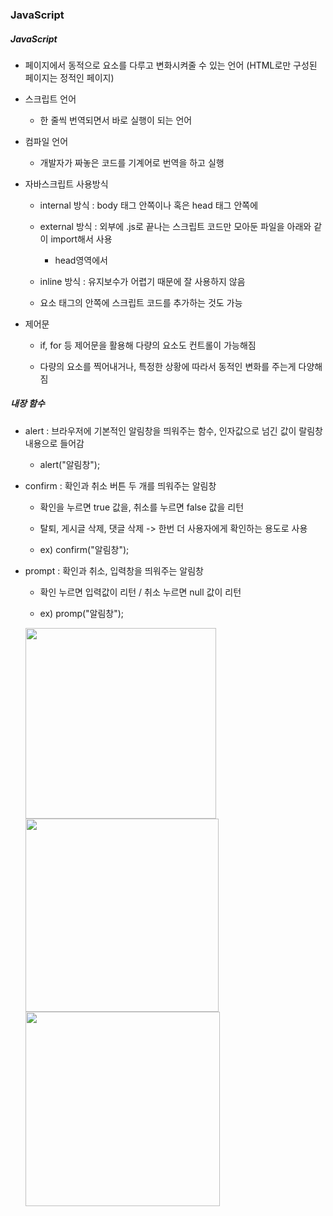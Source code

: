 ### JavaScript

##### JavaScript

* 페이지에서 동적으로 요소를 다루고 변화시켜줄 수 있는 언어 (HTML로만 구성된 페이지는 정적인 페이지)

* 스크립트 언어
  
  * 한 줄씩 번역되면서 바로 실행이 되는 언어

* 컴파일 언어
  
  * 개발자가 짜놓은 코드를 기계어로 번역을 하고 실행

* 자바스크립트 사용방식
  
  * internal 방식 : body 태그 안쪽이나 혹은 head 태그 안쪽에 <script> 수행 코드</script>
  
  * external 방식 : 외부에 .js로 끝나는 스크립트 코드만 모아둔 파일을 아래와 같이 import해서 사용 
    
    * head영역에서 <script src = "js파일 경로"></script>
  
  * inline 방식 : 유지보수가 어렵기 때문에 잘 사용하지 않음
  
  * 요소 태그의 안쪽에 스크립트 코드를 추가하는 것도 가능

* 제어문
  
  * if, for 등 제어문을 활용해 다량의 요소도 컨트롤이 가능해짐
  
  * 다량의 요소를 찍어내거나, 특정한 상황에 따라서 동적인 변화를 주는게 다양해짐

##### 내장 함수

* alert : 브라우저에 기본적인 알림창을 띄워주는 함수, 인자값으로 넘긴 값이 랄림창 내용으로 들어감
  
  * alert("알림창");

* confirm : 확인과 취소 버튼 두 개를 띄워주는 알림창
  
  * 확인을 누르면 true 값을, 취소를 누르면 false 값을 리턴
  
  * 탈퇴, 게시글 삭제, 댓글 삭제 -> 한번 더 사용자에게 확인하는 용도로 사용
  
  * ex) confirm("알림창");

* prompt : 확인과 취소, 입력창을 띄워주는 알림창
  
  * 확인 누르면 입력값이 리턴 / 취소 누르면 null 값이 리턴
  
  * ex) promp("알림창");
  
  <img title="" src="file:///C:/Users/김형석/Desktop/TIL/WEB/JavaScript_img/alert.png" alt="" width="305" data-align="inline">
  
  <img title="" src="file:///C:/Users/김형석/Desktop/TIL/WEB/JavaScript_img/confirm.png" alt="" width="309" data-align="inline">
  
  <img title="" src="file:///C:/Users/김형석/Desktop/TIL/WEB/JavaScript_img/prompt.png" alt="" width="311">
